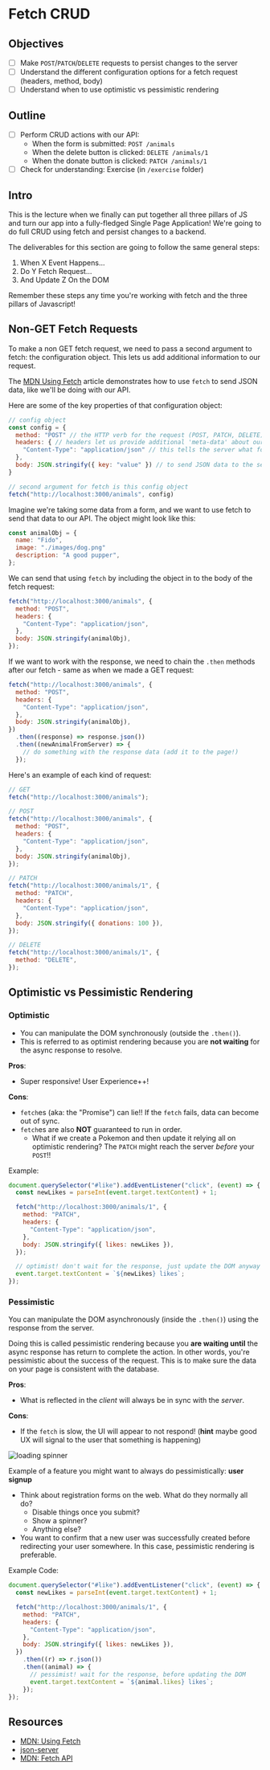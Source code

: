 # Fetch CRUD

## Objectives

- [ ] Make `POST`/`PATCH`/`DELETE` requests to persist changes to the server
- [ ] Understand the different configuration options for a fetch request (headers, method, body)
- [ ] Understand when to use optimistic vs pessimistic rendering

## Outline

- [ ] Perform CRUD actions with our API:
  - When the form is submitted: `POST /animals`
  - When the delete button is clicked: `DELETE /animals/1`
  - When the donate button is clicked: `PATCH /animals/1`
- [ ] Check for understanding: Exercise (in `/exercise` folder)

## Intro

This is the lecture when we finally can put together all three pillars of JS and
turn our app into a fully-fledged Single Page Application! We're going to do
full CRUD using fetch and persist changes to a backend.

The deliverables for this section are going to follow the same general steps:

1. When X Event Happens...
2. Do Y Fetch Request...
3. And Update Z On the DOM

Remember these steps any time you're working with fetch and the three pillars of
Javascript!

## Non-GET Fetch Requests

To make a non GET fetch request, we need to pass a second argument to fetch: the
configuration object. This lets us add additional information to our request.

The [MDN Using Fetch][using fetch] article demonstrates how to use `fetch` to
send JSON data, like we'll be doing with our API.

Here are some of the key properties of that configuration object:

```js
// config object
const config = {
  method: "POST" // the HTTP verb for the request (POST, PATCH, DELETE),
  headers: { // headers let us provide additional 'meta-data' about our request
    "Content-Type": "application/json" // this tells the server what format we're sending the BODY of the request in (JSON format)
  },
  body: JSON.stringify({ key: "value" }) // to send JSON data to the server, we need to call JSON.stringify to turn our object into a JSON-formatted string
}

// second argument for fetch is this config object
fetch("http://localhost:3000/animals", config)
```

Imagine we're taking some data from a form, and we want to use fetch to send
that data to our API. The object might look like this:

```js
const animalObj = {
  name: "Fido",
  image: "./images/dog.png"
  description: "A good pupper",
};
```

We can send that using `fetch` by including the object in to the body of the
fetch request:

```js
fetch("http://localhost:3000/animals", {
  method: "POST",
  headers: {
    "Content-Type": "application/json",
  },
  body: JSON.stringify(animalObj),
});
```

If we want to work with the response, we need to chain the `.then` methods after
our fetch - same as when we made a GET request:

```js
fetch("http://localhost:3000/animals", {
  method: "POST",
  headers: {
    "Content-Type": "application/json",
  },
  body: JSON.stringify(animalObj),
})
  .then((response) => response.json())
  .then((newAnimalFromServer) => {
    // do something with the response data (add it to the page!)
  });
```

Here's an example of each kind of request:

```js
// GET
fetch("http://localhost:3000/animals");

// POST
fetch("http://localhost:3000/animals", {
  method: "POST",
  headers: {
    "Content-Type": "application/json",
  },
  body: JSON.stringify(animalObj),
});

// PATCH
fetch("http://localhost:3000/animals/1", {
  method: "PATCH",
  headers: {
    "Content-Type": "application/json",
  },
  body: JSON.stringify({ donations: 100 }),
});

// DELETE
fetch("http://localhost:3000/animals/1", {
  method: "DELETE",
});
```

## Optimistic vs Pessimistic Rendering

### Optimistic

- You can manipulate the DOM synchronously (outside the `.then()`).
- This is referred to as optimist rendering because you are **not waiting** for the async response to resolve.

**Pros**:

- Super responsive! User Experience++!

**Cons**:

- `fetch`es (aka: the "Promise") can lie!! If the `fetch` fails, data can become out of sync.
- `fetch`es are also **NOT** guaranteed to run in order.
  - What if we create a Pokemon and then update it relying all on optimistic rendering? The `PATCH` might reach the server _before_ your `POST`!!

Example:

```js
document.querySelector("#like").addEventListener("click", (event) => {
  const newLikes = parseInt(event.target.textContent) + 1;

  fetch("http://localhost:3000/animals/1", {
    method: "PATCH",
    headers: {
      "Content-Type": "application/json",
    },
    body: JSON.stringify({ likes: newLikes }),
  });

  // optimist! don't wait for the response, just update the DOM anyway
  event.target.textContent = `${newLikes} likes`;
});
```

### Pessimistic

You can manipulate the DOM asynchronously (inside the `.then()`) using the
response from the server.

Doing this is called pessimistic rendering because you **are waiting until** the
async response has return to complete the action. In other words, you're
pessimistic about the success of the request. This is to make sure the data on
your page is consistent with the database.

**Pros**:

- What is reflected in the _client_ will always be in sync with the _server_.

**Cons**:

- If the `fetch` is slow, the UI will appear to not respond! (**hint** maybe
  good UX will signal to the user that something is happening)

![loading spinner](https://media.giphy.com/media/jAYUbVXgESSti/giphy.gif)

Example of a feature you might want to always do pessimistically: **user
signup**

- Think about registration forms on the web. What do they normally all do?
  - Disable things once you submit?
  - Show a spinner?
  - Anything else?
- You want to confirm that a new user was successfully created before
  redirecting your user somewhere. In this case, pessimistic rendering is
  preferable.

Example Code:

```js
document.querySelector("#like").addEventListener("click", (event) => {
  const newLikes = parseInt(event.target.textContent) + 1;

  fetch("http://localhost:3000/animals/1", {
    method: "PATCH",
    headers: {
      "Content-Type": "application/json",
    },
    body: JSON.stringify({ likes: newLikes }),
  })
    .then((r) => r.json())
    .then((animal) => {
      // pessimist! wait for the response, before updating the DOM
      event.target.textContent = `${animal.likes} likes`;
    });
});
```

## Resources

- [MDN: Using Fetch][using fetch]
- [json-server][json-server]
- [MDN: Fetch API](https://developer.mozilla.org/en-US/docs/Web/API/Fetch_API)

[json-server]: https://github.com/typicode/json-server
[using fetch]: https://developer.mozilla.org/en-US/docs/Web/API/Fetch_API/Using_Fetch#uploading_json_data
